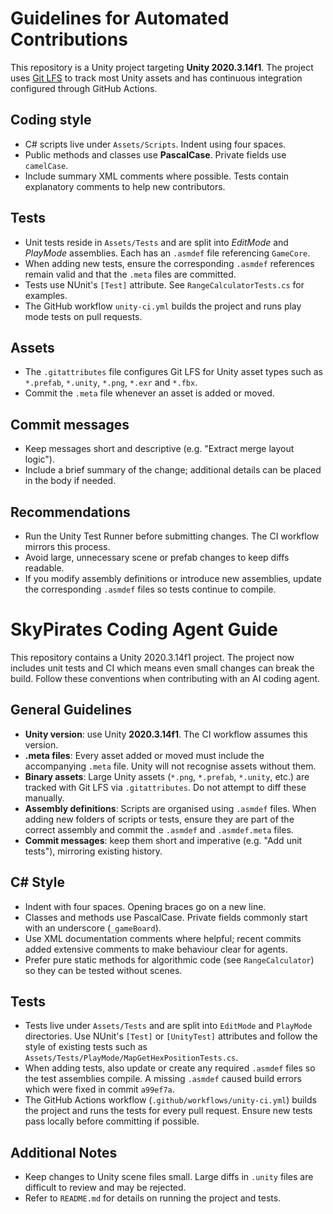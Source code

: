 
# Guidelines for Automated Contributions

This repository is a Unity project targeting **Unity 2020.3.14f1**. The project
uses [Git LFS](https://git-lfs.github.com/) to track most Unity assets and has
continuous integration configured through GitHub Actions.

## Coding style
- C# scripts live under `Assets/Scripts`. Indent using four spaces.
- Public methods and classes use **PascalCase**. Private fields use `camelCase`.
- Include summary XML comments where possible. Tests contain explanatory
  comments to help new contributors.

## Tests
- Unit tests reside in `Assets/Tests` and are split into *EditMode* and
  *PlayMode* assemblies. Each has an `.asmdef` file referencing `GameCore`.
- When adding new tests, ensure the corresponding `.asmdef` references remain
  valid and that the `.meta` files are committed.
- Tests use NUnit's `[Test]` attribute. See `RangeCalculatorTests.cs` for
  examples.
- The GitHub workflow `unity-ci.yml` builds the project and runs play mode
  tests on pull requests.

## Assets
- The `.gitattributes` file configures Git LFS for Unity asset types such as
  `*.prefab`, `*.unity`, `*.png`, `*.exr` and `*.fbx`.
- Commit the `.meta` file whenever an asset is added or moved.

## Commit messages
- Keep messages short and descriptive (e.g. "Extract merge layout logic").
- Include a brief summary of the change; additional details can be placed in the
  body if needed.

## Recommendations
- Run the Unity Test Runner before submitting changes. The CI workflow mirrors
  this process.
- Avoid large, unnecessary scene or prefab changes to keep diffs readable.
- If you modify assembly definitions or introduce new assemblies, update the
  corresponding `.asmdef` files so tests continue to compile.

# SkyPirates Coding Agent Guide

This repository contains a Unity 2020.3.14f1 project.  The project now includes
unit tests and CI which means even small changes can break the build.  Follow
these conventions when contributing with an AI coding agent.

## General Guidelines

* **Unity version**: use Unity **2020.3.14f1**.  The CI workflow assumes this
  version.
* **.meta files**: Every asset added or moved must include the accompanying
  `.meta` file.  Unity will not recognise assets without them.
* **Binary assets**: Large Unity assets (`*.png`, `*.prefab`, `*.unity`, etc.)
  are tracked with Git LFS via `.gitattributes`.  Do not attempt to diff these
  manually.
* **Assembly definitions**: Scripts are organised using `.asmdef` files.
  When adding new folders of scripts or tests, ensure they are part of the
  correct assembly and commit the `.asmdef` and `.asmdef.meta` files.
* **Commit messages**: keep them short and imperative (e.g. "Add unit tests"),
  mirroring existing history.

## C# Style

* Indent with four spaces.  Opening braces go on a new line.
* Classes and methods use PascalCase.  Private fields commonly start with an
  underscore (`_gameBoard`).
* Use XML documentation comments where helpful; recent commits added extensive
  comments to make behaviour clear for agents.
* Prefer pure static methods for algorithmic code (see `RangeCalculator`) so
  they can be tested without scenes.

## Tests

* Tests live under `Assets/Tests` and are split into `EditMode` and `PlayMode`
  directories.  Use NUnit's `[Test]` or `[UnityTest]` attributes and follow the
  style of existing tests such as
  `Assets/Tests/PlayMode/MapGetHexPositionTests.cs`.
* When adding tests, also update or create any required `.asmdef` files so the
  test assemblies compile.  A missing `.asmdef` caused build errors which were
  fixed in commit `a99ef7a`.
* The GitHub Actions workflow (`.github/workflows/unity-ci.yml`) builds the
  project and runs the tests for every pull request.  Ensure new tests pass
  locally before committing if possible.

## Additional Notes

* Keep changes to Unity scene files small.  Large diffs in `.unity` files are
  difficult to review and may be rejected.
* Refer to `README.md` for details on running the project and tests.



